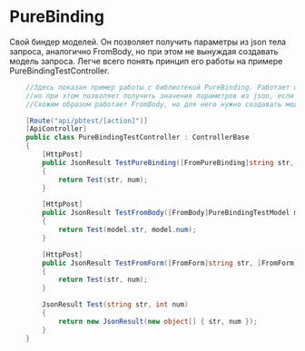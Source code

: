 # PureBinding

Свой биндер моделей.
Он позволяет получить параметры из json тела запроса, аналогично FromBody, но при этом не вынуждая создавать модель запроса.
Легче всего понять принцип его работы на примере PureBindingTestController.

```csharp
    //Здесь показан пример работы с библиотекой PureBinding. Работает она почти так же, как FromForm,
    //но при этом позволяет получить значения параметров из json, если он был передан в запросе.
    //Схожим образом работает FromBody, но для него нужно создавать модель передаваемого json объекта.

    [Route("api/pbtest/[action]")]
    [ApiController]
    public class PureBindingTestController : ControllerBase
    {
        [HttpPost]
        public JsonResult TestPureBinding([FromPureBinding]string str, [FromPureBinding]int num)
        {
            return Test(str, num);
        }

        [HttpPost]
        public JsonResult TestFromBody([FromBody]PureBindingTestModel model)
        {
            return Test(model.str, model.num);
        }

        [HttpPost]
        public JsonResult TestFromForm([FromForm]string str, [FromForm]int num)
        {
            return Test(str, num);
        }

        JsonResult Test(string str, int num)
        {
            return new JsonResult(new object[] { str, num });
        }
    }
```
